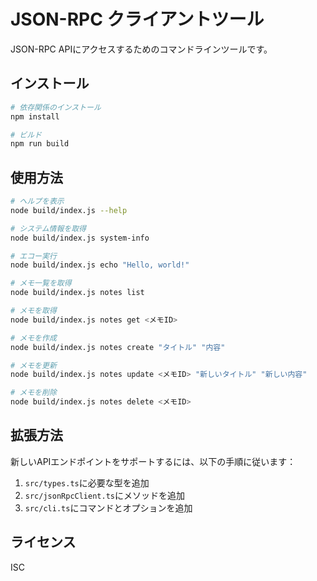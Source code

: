 # JSON-RPC クライアントツール

JSON-RPC APIにアクセスするためのコマンドラインツールです。

## インストール

```bash
# 依存関係のインストール
npm install

# ビルド
npm run build
```

## 使用方法

```bash
# ヘルプを表示
node build/index.js --help

# システム情報を取得
node build/index.js system-info

# エコー実行
node build/index.js echo "Hello, world!"

# メモ一覧を取得
node build/index.js notes list

# メモを取得
node build/index.js notes get <メモID>

# メモを作成
node build/index.js notes create "タイトル" "内容"

# メモを更新
node build/index.js notes update <メモID> "新しいタイトル" "新しい内容"

# メモを削除
node build/index.js notes delete <メモID>
```

## 拡張方法

新しいAPIエンドポイントをサポートするには、以下の手順に従います：

1. `src/types.ts`に必要な型を追加
2. `src/jsonRpcClient.ts`にメソッドを追加
3. `src/cli.ts`にコマンドとオプションを追加

## ライセンス

ISC

